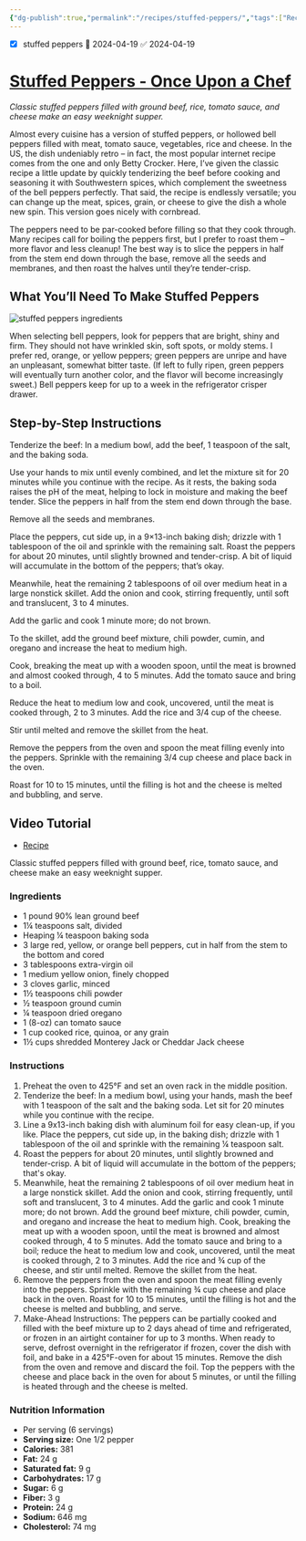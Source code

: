 ```yaml
---
{"dg-publish":true,"permalink":"/recipes/stuffed-peppers/","tags":["Recipes"]}
---
```


- [x] stuffed peppers 🛫 2024-04-19 ✅ 2024-04-19
# [Stuffed Peppers - Once Upon a Chef](https://www.onceuponachef.com/recipes/stuffed-peppers.html#tabrecipe)


*Classic stuffed peppers filled with ground beef, rice, tomato sauce, and cheese make an easy weeknight supper.*

Almost every cuisine has a version of stuffed peppers, or hollowed bell peppers filled with meat, tomato sauce, vegetables, rice and cheese. In the US, the dish undeniably retro – in fact, the most popular internet recipe comes from the one and only Betty Crocker. Here, I’ve given the classic recipe a little update by quickly tenderizing the beef before cooking and seasoning it with Southwestern spices, which complement the sweetness of the bell peppers perfectly. That said, the recipe is endlessly versatile; you can change up the meat, spices, grain, or cheese to give the dish a whole new spin. This version goes nicely with cornbread.

The peppers need to be par-cooked before filling so that they cook through. Many recipes call for boiling the peppers first, but I prefer to roast them – more flavor and less cleanup! The best way is to slice the peppers in half from the stem end down through the base, remove all the seeds and membranes, and then roast the halves until they’re tender-crisp.

## What You’ll Need To Make Stuffed Peppers  
![stuffed peppers ingredients](https://i0.wp.com/www.onceuponachef.com/images/2022/02/stuffed-peppers-15.jpg?resize=760%2C492&ssl=1)

When selecting bell peppers, look for peppers that are bright, shiny and firm. They should not have wrinkled skin, soft spots, or moldy stems. I prefer red, orange, or yellow peppers; green peppers are unripe and have an unpleasant, somewhat bitter taste. (If left to fully ripen, green peppers will eventually turn another color, and the flavor will become increasingly sweet.) Bell peppers keep for up to a week in the refrigerator crisper drawer.

## Step-by-Step Instructions

Tenderize the beef: In a medium bowl, add the beef, 1 teaspoon of the salt, and the baking soda.

Use your hands to mix until evenly combined, and let the mixture sit for 20 minutes while you continue with the recipe. As it rests, the baking soda raises the pH of the meat, helping to lock in moisture and making the beef tender. 
Slice the peppers in half from the stem end down through the base.

Remove all the seeds and membranes.

Place the peppers, cut side up, in a 9×13-inch baking dish; drizzle with 1 tablespoon of the oil and sprinkle with the remaining salt. Roast the peppers for about 20 minutes, until slightly browned and tender-crisp. A bit of liquid will accumulate in the bottom of the peppers; that’s okay.

Meanwhile, heat the remaining 2 tablespoons of oil over medium heat in a large nonstick skillet. Add the onion and cook, stirring frequently, until soft and translucent, 3 to 4 minutes.

Add the garlic and cook 1 minute more; do not brown.

To the skillet, add the ground beef mixture, chili powder, cumin, and oregano and increase the heat to medium high.

Cook, breaking the meat up with a wooden spoon, until the meat is browned and almost cooked through, 4 to 5 minutes. Add the tomato sauce and bring to a boil.

Reduce the heat to medium low and cook, uncovered, until the meat is cooked through, 2 to 3 minutes. Add the rice and 3/4 cup of the cheese.

Stir until melted and remove the skillet from the heat.

Remove the peppers from the oven and spoon the meat filling evenly into the peppers. Sprinkle with the remaining 3/4 cup cheese and place back in the oven.

Roast for 10 to 15 minutes, until the filling is hot and the cheese is melted and bubbling, and serve.


## Video Tutorial

-   [Recipe](https://www.onceuponachef.com/recipes/stuffed-peppers.html#tabrecipe)

Classic stuffed peppers filled with ground beef, rice, tomato sauce, and cheese make an easy weeknight supper.

### Ingredients

-   1 pound 90% lean ground beef
-   1¼ teaspoons salt, divided
-   Heaping ¼ teaspoon baking soda
-   3 large red, yellow, or orange bell peppers, cut in half from the stem to the bottom and cored
-   3 tablespoons extra-virgin oil
-   1 medium yellow onion, finely chopped
-   3 cloves garlic, minced
-   1½ teaspoons chili powder
-   ½ teaspoon ground cumin
-   ¼ teaspoon dried oregano
-   1 (8-oz) can tomato sauce
-   1 cup cooked rice, quinoa, or any grain
-   1½ cups shredded Monterey Jack or Cheddar Jack cheese

### Instructions

1.  Preheat the oven to 425°F and set an oven rack in the middle position.
2.  Tenderize the beef: In a medium bowl, using your hands, mash the beef with 1 teaspoon of the salt and the baking soda. Let sit for 20 minutes while you continue with the recipe.
3.  Line a 9x13-inch baking dish with aluminum foil for easy clean-up, if you like. Place the peppers, cut side up, in the baking dish; drizzle with 1 tablespoon of the oil and sprinkle with the remaining ¼ teaspoon salt.
4.  Roast the peppers for about 20 minutes, until slightly browned and tender-crisp. A bit of liquid will accumulate in the bottom of the peppers; that's okay.
5.  Meanwhile, heat the remaining 2 tablespoons of oil over medium heat in a large nonstick skillet. Add the onion and cook, stirring frequently, until soft and translucent, 3 to 4 minutes. Add the garlic and cook 1 minute more; do not brown. Add the ground beef mixture, chili powder, cumin, and oregano and increase the heat to medium high. Cook, breaking the meat up with a wooden spoon, until the meat is browned and almost cooked through, 4 to 5 minutes. Add the tomato sauce and bring to a boil; reduce the heat to medium low and cook, uncovered, until the meat is cooked through, 2 to 3 minutes. Add the rice and ¾ cup of the cheese, and stir until melted. Remove the skillet from the heat.
6.  Remove the peppers from the oven and spoon the meat filling evenly into the peppers. Sprinkle with the remaining ¾ cup cheese and place back in the oven. Roast for 10 to 15 minutes, until the filling is hot and the cheese is melted and bubbling, and serve.
7.  Make-Ahead Instructions: The peppers can be partially cooked and filled with the beef mixture up to 2 days ahead of time and refrigerated, or frozen in an airtight container for up to 3 months. When ready to serve, defrost overnight in the refrigerator if frozen, cover the dish with foil, and bake in a 425°F-oven for about 15 minutes. Remove the dish from the oven and remove and discard the foil. Top the peppers with the cheese and place back in the oven for about 5 minutes, or until the filling is heated through and the cheese is melted.

### Nutrition Information

-   Per serving (6 servings)
-   **Serving size:** One 1/2 pepper
-   **Calories:** 381
-   **Fat:** 24 g
-   **Saturated fat:** 9 g
-   **Carbohydrates:** 17 g
-   **Sugar:** 6 g
-   **Fiber:** 3 g
-   **Protein:** 24 g
-   **Sodium:** 646 mg
-   **Cholesterol:** 74 mg
